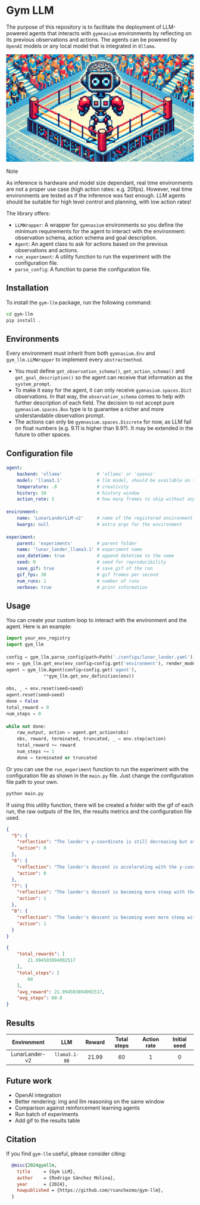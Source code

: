 # Gym LLM
The purpose of this repository is to facilitate the deployment of LLM-powered agents that interacts with `gymnasium` environments by reflecting on its previous observations and actions.
The agents can be powered by `OpenAI` models or any local model that is integrated in `Ollama`. 

![gym-llm](./doc/gym-llm.png)


> [!NOTE] 
> As inference is hardware and model size dependant, real time environments are not a proper use case (high action rates: e.g. 20fps). However, real time environments are tested as if the inference was fast enough. LLM agents should be suitable for high level control and planning, with low action rates!

The library offers:
- `LLMWrapper`: A wrapper for `gymnasium` environments so you define the minimum requirements for the agent to interact with the environment: observation schema, action schema and goal description.
- `Agent`: An agent class to ask for actions based on the previous observations and actions.
- `run_experiment`: A utility function to run the experiment with the configuration file.
- `parse_config`: A function to parse the configuration file.

## Installation
To install the `gym-llm` package, run the following command:
```bash
cd gym-llm
pip install .
```

## Environments
Every environment must inherit from both `gymnasium.Env` and `gym_llm.LLMWrapper` to implement every `abstractmethod`.

- You must define `get_observation_schema()`, `get_action_schema()` and `get_goal_description()` so the agent
can receive that information as the `system_prompt`.
- To make it easy for the agent, it can only receive `gymnasium.spaces.Dict` observations. In that way, the `observation_schema` comes to help with further description of each field. The decision to not accept 
pure `gymnasium.spaces.Box` type is to guarantee a richer and more understandable observation prompt. 
- The actions can only be `gymnasium.spaces.Discrete` for now, as LLM fail on float numbers (e.g. 9.11 is higher than 9.9?). It may be extended in the future to other spaces.

## Configuration file
```yaml
agent:
    backend: 'ollama'             # 'ollama' or 'openai'
    model: 'llama3.1'             # llm model, should be available on the backend
    temperature: .8               # creativity
    history: 10                   # history window
    action_rate: 1                # how many frames to skip without any action

environment:
    name: 'LunarLanderLLM-v2'     # name of the registered environment
    kwargs: null                  # extra args for the environment
  
experiment:
    parent: 'experiments'         # parent folder
    name: 'lunar_lander_llama3.1' # experiment name
    use_datetime: true            # append datetime to the name
    seed: 0                       # seed for reproducibility
    save_gif: true                # save gif of the run
    gif_fps: 30                   # gif frames per second
    num_runs: 1                   # number of runs
    verbose: true                 # print information  
```

## Usage
You can create your custom loop to interact with the environment and the agent. Here is an example:
```python
import your_env_registry
import gym_llm

config = gym_llm.parse_config(path=Path('./configs/lunar_lander.yaml'))
env = gym_llm.get_env(env_config=config.get('environment'), render_mode='human')
agent = gym_llm.Agent(config=config.get('agent'),
              **gym_llm.get_env_definition(env))

obs, _ = env.reset(seed=seed)
agent.reset(seed=seed)
done = False
total_reward = 0
num_steps = 0

while not done:
    raw_output, action = agent.get_action(obs)
    obs, reward, terminated, truncated, _ = env.step(action)
    total_reward += reward
    num_steps += 1
    done = terminated or truncated
```

Or you can use the `run_experiment` function to run the experiment with the configuration file as shown in the `main.py` file. Just change the configuration file path to your own.

```bash
python main.py
```
If using this utility function, there will be created a folder with the gif of each run, the raw outputs of the llm, the results metrics and the configuration file used.
```json
{
  "5": {
    "reflection": "The lander's y-coordinate is still decreasing but at a slower rate, and its x-coordinate and z-coordinate are increasing. The lander's angular velocity has changed direction, now pointing in the positive angular direction. This could indicate that the lander is starting to descend or level out.",
    "action": 0
  },
  "6": {
    "reflection": "The lander's descent is accelerating with the y-coordinate continuing to decrease and its z-coordinate increasing. The angular velocity remains in a positive direction, indicating the lander is likely to continue descending.",
    "action": 0
  },
  "7": {
    "reflection": "The lander's descent is becoming more steep with the y-coordinate decreasing rapidly and its z-coordinate increasing significantly. The angular velocity remains positive, indicating a likely continued downward trajectory.",
    "action": 1
  },
  "8": {
    "reflection": "The lander's descent is becoming even more steep with the y-coordinate decreasing rapidly and its z-coordinate increasing significantly. The angular velocity has increased in magnitude, but still points in a positive direction. This could indicate that the lander is starting to correct its course or prepare for landing.",
    "action": 1
  }
}
```

```json
{
    "total_rewards": [
        21.994503894092517
    ],
    "total_steps": [
        60
    ],
    "avg_reward": 21.994503894092517,
    "avg_steps": 60.0
}
```

## Results
| **Environment** |    **LLM**    | **Reward** | **Total steps** | **Action rate** | **Initial seed** |
|:---------------:|:-------------:|:----------:|:---------------:|:---------------:|:----------------:|
| LunarLander-v2  | `llama3.1-8B` |   21.99    |       60        |        1        |        0         |


## Future work
- OpenAI integration
- Better rendering: img and llm reasoning on the same window
- Comparison against reinforcement learning agents
- Run batch of experiments
- Add gif to the results table

## Citation
If you find `gym-llm` useful, please consider citing:

```bibtex
  @misc{2024gymllm,
    title     = {Gym LLM},
    author    = {Rodrigo Sánchez Molina},
    year      = {2024},
    howpublished = {https://github.com/rsanchezmo/gym-llm},
  }
```